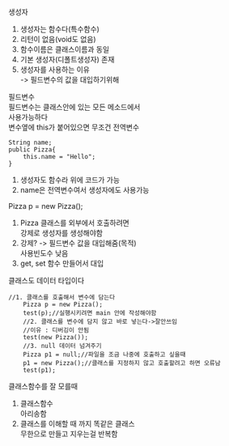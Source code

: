 생성자
1. 생성자는 함수다(특수함수)
2. 리턴이 없음(void도 없음)
3. 함수이름은 클래스이름과 동일
4. 기본 생성자(디폴트생성자) 존재
5. 생성자를 사용하는 이유  
-> 필드변수의 값을 대입하기위해

필드변수  
필드변수는 클래스안에 있는 모든 메소드에서  
사용가능하다  
변수옆에 this가 붙어있으면 무조건 전역변수


    String name;
    public Pizza{
        this.name = "Hello";
    }
1. 생성자도 함수라 위에 코드가 가능
2. name은 전역변수여서 생성자에도 사용가능


Pizza p = new Pizza();
1. Pizza 클래스를 외부에서 호출하려면  
 강제로 생성자를 생성해야함
2. 강제? -> 필드변수 값을 대입해줌(목적)  
사용빈도수 낮음
3. get, set 함수 만들어서 대입

클래스도 데이터 타입이다

    //1. 클래스를 호출해서 변수에 담는다
		Pizza p = new Pizza();
		test(p);//실행시키려면 main 안에 작성해야함
		//2. 클래스를 변수에 담지 않고 바로 넣는다->잘안쓰임
		//이유 : 디버깅이 안됨
		test(new Pizza());
		//3. null 데이터 넘겨주기
		Pizza p1 = null;//파일을 조금 나중에 호출하고 싶을때
		p1 = new Pizza();//클래스를 지정하지 않고 호출할려고 하면 오류남
		test(p1);

클래스함수를 잘 모를때
1. 클래스함수  
아리송함  
2. 클래스를 이해할 때 까지 똑같은 클래스  
  무한으로 만들고 지우는걸 반복함